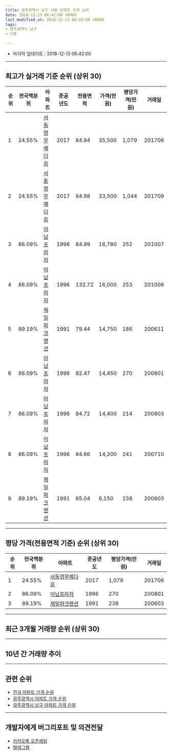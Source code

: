 ```yaml
---
title: 광주광역시 남구 서동 아파트 가격 순위
date: 2018-12-13 06:42:00 +0900
last_modified_at: 2018-12-13 06:42:00 +0900
tags:
- 광주광역시 남구
- 서동

---
```


* 마지막 업데이트 : 2018-12-13 06:42:00

---

## 최고가 실거래 기준 순위 (상위 30)


|순위|전국백분위|아파트|준공년도|전용면적|가격(만원)|평당가격(만원)|거래일|
|---|---|---|---|---|---|---|---|
|1|24.55%|[서동영무예다음](https://search.naver.com/search.naver?query=%EA%B4%91%EC%A3%BC%EA%B4%91%EC%97%AD%EC%8B%9C+%EB%82%A8%EA%B5%AC+%EC%84%9C%EB%8F%99+%EC%84%9C%EB%8F%99%EC%98%81%EB%AC%B4%EC%98%88%EB%8B%A4%EC%9D%8C)|2017|84.94|35,500|1,079|201706|
|2|24.55%|[서동영무예다음](https://search.naver.com/search.naver?query=%EA%B4%91%EC%A3%BC%EA%B4%91%EC%97%AD%EC%8B%9C+%EB%82%A8%EA%B5%AC+%EC%84%9C%EB%8F%99+%EC%84%9C%EB%8F%99%EC%98%81%EB%AC%B4%EC%98%88%EB%8B%A4%EC%9D%8C)|2017|84.98|33,500|1,044|201709|
|3|86.09%|[아남프라자](https://search.naver.com/search.naver?query=%EA%B4%91%EC%A3%BC%EA%B4%91%EC%97%AD%EC%8B%9C+%EB%82%A8%EA%B5%AC+%EC%84%9C%EB%8F%99+%EC%95%84%EB%82%A8%ED%94%84%EB%9D%BC%EC%9E%90)|1996|84.99|16,780|252|201007|
|4|86.09%|[아남프라자](https://search.naver.com/search.naver?query=%EA%B4%91%EC%A3%BC%EA%B4%91%EC%97%AD%EC%8B%9C+%EB%82%A8%EA%B5%AC+%EC%84%9C%EB%8F%99+%EC%95%84%EB%82%A8%ED%94%84%EB%9D%BC%EC%9E%90)|1996|132.72|16,000|253|201006|
|5|89.19%|[제일파크맨션](https://search.naver.com/search.naver?query=%EA%B4%91%EC%A3%BC%EA%B4%91%EC%97%AD%EC%8B%9C+%EB%82%A8%EA%B5%AC+%EC%84%9C%EB%8F%99+%EC%A0%9C%EC%9D%BC%ED%8C%8C%ED%81%AC%EB%A7%A8%EC%85%98)|1991|79.44|14,750|186|200611|
|6|86.09%|[아남프라자](https://search.naver.com/search.naver?query=%EA%B4%91%EC%A3%BC%EA%B4%91%EC%97%AD%EC%8B%9C+%EB%82%A8%EA%B5%AC+%EC%84%9C%EB%8F%99+%EC%95%84%EB%82%A8%ED%94%84%EB%9D%BC%EC%9E%90)|1996|82.47|14,450|270|200801|
|7|86.09%|[아남프라자](https://search.naver.com/search.naver?query=%EA%B4%91%EC%A3%BC%EA%B4%91%EC%97%AD%EC%8B%9C+%EB%82%A8%EA%B5%AC+%EC%84%9C%EB%8F%99+%EC%95%84%EB%82%A8%ED%94%84%EB%9D%BC%EC%9E%90)|1996|84.72|14,400|214|200803|
|8|86.09%|[아남프라자](https://search.naver.com/search.naver?query=%EA%B4%91%EC%A3%BC%EA%B4%91%EC%97%AD%EC%8B%9C+%EB%82%A8%EA%B5%AC+%EC%84%9C%EB%8F%99+%EC%95%84%EB%82%A8%ED%94%84%EB%9D%BC%EC%9E%90)|1996|84.66|14,200|241|200710|
|9|89.19%|[제일파크맨션](https://search.naver.com/search.naver?query=%EA%B4%91%EC%A3%BC%EA%B4%91%EC%97%AD%EC%8B%9C+%EB%82%A8%EA%B5%AC+%EC%84%9C%EB%8F%99+%EC%A0%9C%EC%9D%BC%ED%8C%8C%ED%81%AC%EB%A7%A8%EC%85%98)|1991|65.04|6,150|238|200603|


---

## 평당 가격(전용면적 기준) 순위 (상위 30)


|순위|전국백분위|아파트|준공년도|평당가격(만원)|거래일|
|---|---|---|---|---|---|
|1|24.55%|[서동영무예다음](https://search.naver.com/search.naver?query=%EA%B4%91%EC%A3%BC%EA%B4%91%EC%97%AD%EC%8B%9C+%EB%82%A8%EA%B5%AC+%EC%84%9C%EB%8F%99+%EC%84%9C%EB%8F%99%EC%98%81%EB%AC%B4%EC%98%88%EB%8B%A4%EC%9D%8C)|2017|1,079|201706|
|2|86.09%|[아남프라자](https://search.naver.com/search.naver?query=%EA%B4%91%EC%A3%BC%EA%B4%91%EC%97%AD%EC%8B%9C+%EB%82%A8%EA%B5%AC+%EC%84%9C%EB%8F%99+%EC%95%84%EB%82%A8%ED%94%84%EB%9D%BC%EC%9E%90)|1996|270|200801|
|3|89.19%|[제일파크맨션](https://search.naver.com/search.naver?query=%EA%B4%91%EC%A3%BC%EA%B4%91%EC%97%AD%EC%8B%9C+%EB%82%A8%EA%B5%AC+%EC%84%9C%EB%8F%99+%EC%A0%9C%EC%9D%BC%ED%8C%8C%ED%81%AC%EB%A7%A8%EC%85%98)|1991|238|200603|


---

## 최근 3개월 거래량 순위 (상위 30)


<div style="width:100%;">
    <canvas id="deal_count_ranking" height="250"></canvas>
</div>


<script>
new Chart(document.getElementById("deal_count_ranking"), {
    type: 'horizontalBar',
    data: {
        labels: ['서동영무예다음', '아남프라자', '제일파크맨션'],
        datasets: [{
            label: '실거래 수',
            data: [8, 3, 2],
            borderColor: "rgba(255, 0, 128, 1)",
            backgroundColor: "rgba(255, 0, 128, 0.5)",
            fill: false,
        }]
    },
    options: {
        responsive: true,
        title: {
            display: true,
            text: '최근 3개월 거래량 순위'
        },
        tooltips: {
            mode: 'index',
            intersect: false,
            callbacks: {
                title: function(tooltipItems, data) {
                    return "실거래 수:";
                },
                label: function(tooltipItem, data) {
                    return data.labels[tooltipItem.index] + ": " + tooltipItem.xLabel;
                }
            }
        },
        hover: {
            mode: 'nearest',
            intersect: true
        },
        scales: {
            xAxes: [{
                display: true,
                scaleLabel: {
                    display: true,
                    labelString: '실거래 수'
                },
                ticks: {
                    suggestedMin: 0,
                }
            }],
            yAxes: [{
                display: true,
                ticks: {
                    autoSkip: false,
                    callback: function(value, index, values) {
                        if (value.length > 15)
                            return value.substr(0, 13) + "...";
                        else
                            return value;
                    }
                },
                scaleLabel: {
                    display: false,
                }
            }]
        }
    }
});

</script>


---

## 10년 간 거래량 추이


<div style="width:100%;">
    <canvas id="deal_progress" height="250"></canvas>
</div>

<script>
new Chart(document.getElementById("deal_progress"), {
    type: 'line',
    data: {
        labels: ['200812','200901','200902','200903','200904','200905','200906','200907','200908','200909','200910','200911','200912','201001','201002','201003','201004','201005','201006','201007','201008','201009','201010','201011','201012','201101','201102','201103','201104','201105','201106','201107','201108','201109','201110','201111','201112','201201','201202','201203','201204','201205','201206','201207','201208','201209','201210','201211','201212','201301','201302','201303','201304','201305','201306','201307','201308','201309','201310','201311','201312','201401','201402','201403','201404','201405','201406','201407','201408','201409','201410','201411','201412','201501','201502','201503','201504','201505','201506','201507','201508','201509','201510','201511','201512','201601','201602','201603','201604','201605','201606','201607','201608','201609','201610','201611','201612','201701','201702','201703','201704','201705','201706','201707','201708','201709','201710','201711','201712','201801','201802','201803','201804','201805','201806','201807','201808','201809','201810','201811','201812'],
        datasets: [{
            label: '실거래 수',
            pointRadius: 1,
            data: [2, 1, 1, 0, 0, 0, 0, 0, 0, 3, 4, 1, 1, 1, 1, 3, 2, 0, 2, 3, 1, 1, 1, 2, 1, 3, 3, 5, 1, 2, 0, 0, 3, 4, 2, 1, 1, 4, 2, 0, 3, 2, 0, 1, 4, 1, 2, 1, 1, 0, 2, 4, 1, 1, 1, 1, 1, 1, 1, 2, 2, 3, 2, 0, 1, 3, 2, 2, 2, 2, 2, 0, 1, 2, 0, 4, 1, 2, 1, 3, 2, 2, 1, 1, 3, 0, 0, 0, 0, 0, 0, 2, 2, 0, 3, 3, 3, 0, 1, 0, 2, 0, 2, 1, 1, 5, 3, 2, 1, 3, 2, 7, 1, 5, 3, 4, 4, 9, 8, 2, 3],
            borderColor: "rgba(255, 201, 14, 1)",
            backgroundColor: "rgba(255, 201, 14, 0.5)",
            fill: true,
        }]
    },
    options: {
        responsive: true,
        title: {
            display: true,
            text: '10년간 거래량 추이'
        },
        tooltips: {
            mode: 'index',
            intersect: false,
        },
        hover: {
            mode: 'nearest',
            intersect: true
        },
        scales: {
            xAxes: [{
                display: true,
                scaleLabel: {
                    display: true,
                    labelString: '년/월'
                }
            }],
            yAxes: [{
                display: true,
                ticks: {
                    suggestedMin: 0,
                },
                scaleLabel: {
                    display: true,
                    labelString: '실거래 수'
                }
            }]
        }
    }
});

</script>


---

## 관련 순위

- [전국 아파트 가격 순위](https://inasie.github.io/apt-ranking/전국)
- [광주광역시 아파트 가격 순위](https://inasie.github.io/apt-ranking/광주광역시)
- [광주광역시 남구 아파트 가격 순위](https://inasie.github.io/apt-ranking/광주광역시-남구)


---

## 개발자에게 버그리포트 및 의견전달

- [카카오톡 오픈채팅](https://open.kakao.com/o/gLJUAP4)
- [텔레그램](https://t.me/inasie)

